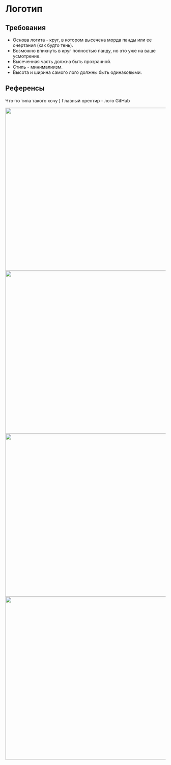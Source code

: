 # Логотип

## Требования

- Основа логита - круг, в котором высечена морда панды или ее очертания (как будто тень).
- Возможно впихнуть в круг полностью панду, но это уже на ваше усмотрение. 
- Высеченная часть должна быть прозрачной. 
- Стиль - минималиизм. 
- Высота и ширина самого лого должны быть одинаковыми. 

## Референсы
Что-то типа такого хочу )
Главный орентир - лого GitHub
<div align="center">
  <img src="https://cdn-icons-png.flaticon.com/512/25/25231.png"  width="512"/>
  <img src="https://www.creativefabrica.com/wp-content/uploads/2020/02/16/Panda-Logo-Graphics-1-2-580x386.jpg" width="512"/>
  <img src="https://www.creativefabrica.com/wp-content/uploads/2020/02/10/Panda-Logo-Graphics-1.jpg"  width="512"/>
  <img src="https://media.istockphoto.com/id/1338828766/vector/abstract-puppy-face-negative-space-logo-design-negative-space-minimalistic-flat-shelter-pet.jpg?s=612x612&w=0&k=20&c=YTheo_RUwhHR-nraB11QKL9_HjhLXWzX49wth2qWOcI="  width="512"/>
</div>
